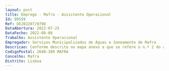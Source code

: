 ```yaml
--- 
layout: post
title: Emprego - Mafra - Assistente Operacional
Id: 99559
Ref: OE202207/0798
DataAbertura: 2022-07-25
DataFecho: 2022-08-08
Trabalho: Assistente Operacional
Empregador: Serviços Municipalizados de Águas e Saneamento de Mafra
Descricao: Conforme descrito no mapa anexo a que se refere o n.º 2 do artigo 88.º do anexo à Lei n.º 35 2014, de 20 de junho, na sua redação atual, nomeadamente as funções descritas no conteúdo funcional correspondente à categoria de Assistente Operacional, área de limpeza, compreendendo a limpeza e conservação das condições de higiene das instalações afetas à atividade dos SMAS de Mafra.
CodigoPostal: 2640-389 MAFRA
Concelho: Mafra
Distrito: Lisboa
--- 
```

